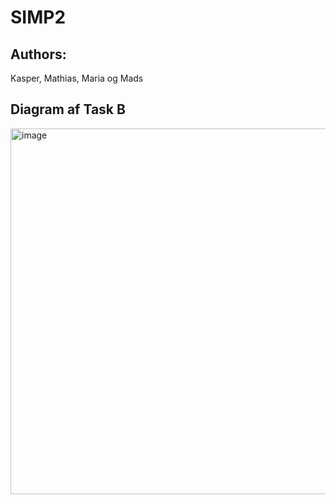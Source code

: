 # SIMP2
## Authors: 
Kasper, Mathias, Maria og Mads


## Diagram af Task B
<img width="585" alt="image" src="https://github.com/mads-XD-kristensen/SIMP2/assets/56347572/30793f6d-8d55-4b05-baf9-3a3601c12c16">
